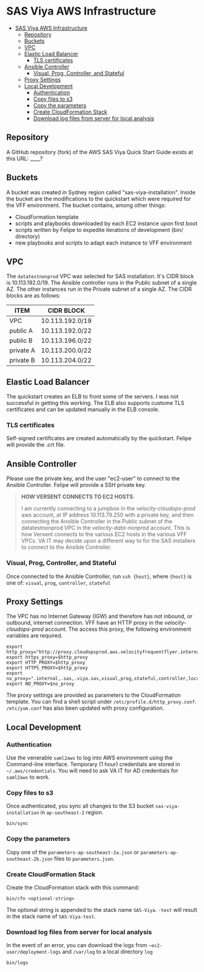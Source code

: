 # SAS Viya AWS Infrastructure
- [SAS Viya AWS Infrastructure](#sas-viya-aws-infrastructure)
    - [Repository](#repository)
    - [Buckets](#buckets)
    - [VPC](#vpc)
    - [Elastic Load Balancer](#elastic-load-balancer)
        - [TLS certificates](#tls-certificates)
    - [Ansible Controller](#ansible-controller)
        - [Visual, Prog, Controller, and Stateful](#visual-prog-controller-and-stateful)
    - [Proxy Settings](#proxy-settings)
    - [Local Development](#local-development)
        - [Authentication](#authentication)
        - [Copy files to s3](#copy-files-to-s3)
        - [Copy the parameters](#copy-the-parameters)
        - [Create CloudFormation Stack](#create-cloudformation-stack)
        - [Download log files from server for local analysis](#download-log-files-from-server-for-local-analysis)
## Repository

A GitHub repository (fork) of the AWS SAS Viya Quick Start Guide exists at this URL:  ____?

## Buckets

A bucket was created in Sydney region called "sas-viya-installation". Inside the bucket are the modifications to the quickstart which were required for the VFF environment. The bucket contains, among other things:

- CloudFormation template
- scripts and playbooks downloaded by each EC2 instance upon first boot
- scripts written by Felipe to expedite iterations of development (bin/ directory)
- new playbooks and scripts to adapt each instance to VFF environment

## VPC

The `datatestnonprod` VPC was selected for SAS installation. It's CIDR block is 10.113.192.0/19. The Ansible controller runs in the Public subnet of a single AZ. The other instances run in the Private subnet of a single AZ. The CIDR blocks are as follows:

| ITEM | CIDR BLOCK |
| --------- | --------------- |
| VPC | 10.113.192.0/19 |
| public A | 10.113.192.0/22 |
| public B | 10.113.196.0/22 |
| private A | 10.113.200.0/22 |
| private B | 10.113.204.0/22 |

## Elastic Load Balancer

The quickstart creates an ELB to front some of the servers. I was not successful in getting this working. The ELB also supports custome TLS certificates and can be updated manually in the ELB console.

### TLS certificates

Self-signed certificates are created automatically by the quickstart. Felipe will provide the .crt file.

## Ansible Controller

Please use the private key, and the user "ec2-user" to connect to the Ansible Controller. Felipe will provide a SSH private key.

>  **HOW VERSENT CONNECTS TO EC2 HOSTS**:
>
> I am currently connecting to a jumpbox in the _velocity-cloudops-prod_ aws account, at IP address 10.113.79.250 with a private key, and then connecting the Ansible Controller in the Public subnet of the datatestnonprod VPC in the _velocity-data-nonprod_ account. This is how Versent connects to the various EC2 hosts in the various VFF VPCs. VA IT may decide upon a different way to for the SAS installers to connect to the Ansible Controller.

### Visual, Prog, Controller, and Stateful

Once connected to the Ansible Controller, run `ssh {host}`, where `{host}` is one of: `visual`, `prog`, `controller`, `stateful`

## Proxy Settings

The VPC has no Internet Gateway (IGW) and therefore has not inbound, or outbound, internet connection. VFF have an HTTP proxy in the _velocity-cloudops-prod_ account. The access this proxy, the following environment variables are required.

    export http_proxy="http://proxy.cloudopsprod.aws.velocityfrequentflyer.internal:3128"
    export https_proxy=$http_proxy
    export HTTP_PROXY=$http_proxy
    export HTTPS_PROXY=$http_proxy
    export no_proxy=".internal,.sas,.viya.sas,visual,prog,stateful,controller,localhost,169.254.169.254"
    export NO_PROXY=$no_proxy

The proxy settings are provided as parameters to the CloudFormation template. You can find a shell script under `/etc/profile.d/http_proxy.conf`. `/etc/yum.conf` has also been updated with proxy configuration.

## Local Development

### Authentication

Use the venerable `saml2aws` to log into AWS environment using the Command-line interface. Temporary (1 hour) credentials are stored in `~/.aws/credentials`. You will need to ask VA IT for AD credentials for `saml2aws` to work.

### Copy files to s3
Once authenticated, you sync all changes to the S3 bucket `sas-viya-installation` in `ap-southeast-2` region.

`bin/sync`

### Copy the parameters

Copy one of the `parameters-ap-southeast-2a.json` or `parameters-ap-southeast-2b.json` files to `parameters.json`.

### Create CloudFormation Stack
Create the CloudFormation stack with this command:

`bin/cfn <optional-string>`

The optional string is appended to the stack name `SAS-Viya`. `-test` will result in the stack name of `SAS-Viya-test`.

### Download log files from server for local analysis

In the event of an error, you can download the logs from `~ec2-user/deployment-logs` and `/var/log` to a local directory `log`

`bin/logs`
